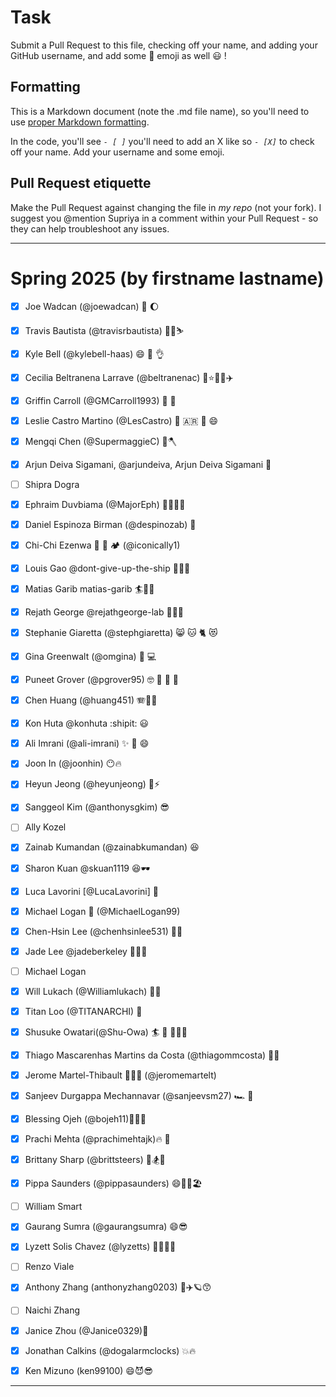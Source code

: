 # Task
Submit a Pull Request to this file, checking off your name, and adding your GitHub username, and add some :rocket: emoji as well :smiley: ! 

## Formatting
This is a Markdown document (note the .md file name), so you'll need to use [proper Markdown formatting](https://help.github.com/articles/basic-writing-and-formatting-syntax/#task-lists). 

In the code, you'll see *`- [ ]`* you'll need to add an X like so *`- [X]`* to check off your name. Add your username and some emoji.

## Pull Request etiquette
Make the Pull Request against changing the file in _my repo_ (not your fork). I suggest you @mention Supriya  in a comment within your Pull Request - so they can help troubleshoot any issues.  

------------

# Spring 2025 (by firstname lastname)

- [X] Joe Wadcan (@joewadcan) 🚀 🌔

- [X] Travis Bautista (@travisrbautista) 🤙🏽⛷️ 
      
- [X] Kyle Bell (@kylebell-haas) 😄 💬 👌
      
- [X] Cecilia Beltranena Larrave (@beltranenac) 🌙⭐💃🎵✈️
      
- [X] Griffin Carroll (@GMCarroll1993) 👾 🚀
      
- [X] Leslie Castro Martino (@LesCastro) 🚀 🇦🇷 💃 😄 
      
- [X] Mengqi Chen (@SupermaggieC) 🦉🪓
      
- [X] Arjun Deiva Sigamani, @arjundeiva, Arjun Deiva Sigamani 🤑
      
- [ ] Shipra Dogra
      
- [X] Ephraim Duvbiama (@MajorEph) 🕺🏾🫥👀
      
- [X] Daniel Espinoza Birman (@despinozab) 🎸
      
- [X] Chi-Chi Ezenwa 🗻 🥾 🏕️ (@iconically1)
      
- [x] Louis Gao @dont-give-up-the-ship 🚢⚓💃
      
- [X] Matias Garib matias-garib 🏄🍺🐧 
      
- [X] Rejath George @rejathgeorge-lab 🤞🏾😎
      
- [X] Stephanie Giaretta (@stephgiaretta) 😸 🐱 🐈 😻
      
- [X] Gina Greenwalt (@omgina) 🎉 💻
      
- [X] Puneet Grover (@pgrover95) 🤓 💃 🍻 💸
      
- [X] Chen Huang (@huang451) 🪗🧮😄
      
- [X] Kon Huta @konhuta :shipit: 😃
      
- [X] Ali Imrani (@ali-imrani)  ✨ 🚀 😄
      
- [X] Joon In (@joonhin) 😶🔥
      
- [X] Heyun Jeong (@heyunjeong) 🌸⚡️
      
- [X] Sanggeol Kim (@anthonysgkim) 😎
      
- [ ] Ally Kozel
- [x] Zainab Kumandan (@zainabkumandan) 😆
- [X] Sharon Kuan @skuan1119 😆🕶️
- [X] Luca Lavorini [@LucaLavorini] 🚀
- [X] Michael Logan 🫄 (@MichaelLogan99)
- [X] Chen-Hsin Lee (@chenhsinlee531) 🥑🐱
- [x] Jade Lee @jadeberkeley 💚💛🐶
- [ ] Michael Logan

- [x] Will Lukach (@Williamlukach) 🚀🍺
- [X] Titan Loo (@TITANARCHI) 🚀
- [x] Shusuke Owatari(@Shu-Owa) 🏄 🐻 🚶🎾🥁
- [X] Thiago Mascarenhas Martins da Costa (@thiagommcosta) 🚀😄
- [X] Jerome Martel-Thibault 🐶🚀🤩 (@jeromemartelt)
- [X] Sanjeev Durgappa Mechannavar (@sanjeevsm27) 🏎️ 📖
- [x] Blessing Ojeh (@bojeh11)💃🎇🌹
- [x] Prachi Mehta (@prachimehtajk)🔥 💫
- [X] Brittany Sharp (@brittsteers) 🙈🏂🤩
- [X] Pippa Saunders (@pippasaunders) 😄🤽‍♀️🏖️
- [ ] William Smart
- [X] Gaurang Sumra (@gaurangsumra) 😄😎
- [x] Lyzett Solis Chavez (@lyzetts) 🤠🌺🐄🌊
- [ ] Renzo Viale
- [x] Anthony Zhang (anthonyzhang0203) 💙✈️🪐😙
- [ ] Naichi Zhang
- [x] Janice Zhou (@Janice0329)💫
- [x] Jonathan Calkins (@dogalarmclocks) 💥🔥
- [x] Ken Mizuno (ken99100) 😄😈😎


-----------------



